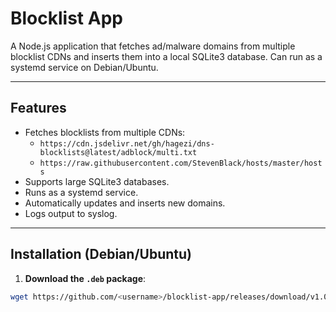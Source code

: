 # Blocklist App

A Node.js application that fetches ad/malware domains from multiple blocklist CDNs and inserts them into a local SQLite3 database. Can run as a systemd service on Debian/Ubuntu.

---

## Features

- Fetches blocklists from multiple CDNs:
  - `https://cdn.jsdelivr.net/gh/hagezi/dns-blocklists@latest/adblock/multi.txt`
  - `https://raw.githubusercontent.com/StevenBlack/hosts/master/hosts`
- Supports large SQLite3 databases.
- Runs as a systemd service.
- Automatically updates and inserts new domains.
- Logs output to syslog.

---

## Installation (Debian/Ubuntu)

1. **Download the `.deb` package**:

```bash
wget https://github.com/<username>/blocklist-app/releases/download/v1.0.0/blocklist-app.deb
